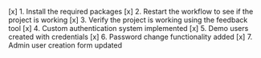 [x] 1. Install the required packages
[x] 2. Restart the workflow to see if the project is working
[x] 3. Verify the project is working using the feedback tool
[x] 4. Custom authentication system implemented
[x] 5. Demo users created with credentials
[x] 6. Password change functionality added
[x] 7. Admin user creation form updated
